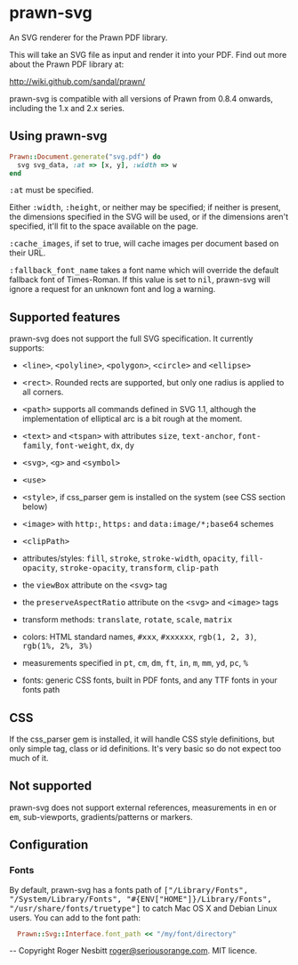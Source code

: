 # prawn-svg

An SVG renderer for the Prawn PDF library.

This will take an SVG file as input and render it into your PDF.  Find out more about the Prawn PDF library at:

  http://wiki.github.com/sandal/prawn/

prawn-svg is compatible with all versions of Prawn from 0.8.4 onwards, including the 1.x and 2.x series.

## Using prawn-svg

```ruby
Prawn::Document.generate("svg.pdf") do
  svg svg_data, :at => [x, y], :width => w
end
```

<tt>:at</tt> must be specified.

Either <tt>:width</tt>, <tt>:height</tt>, or neither may be specified; if neither is present,
the dimensions specified in the SVG will be used, or if the dimensions aren't specified, it'll
fit to the space available on the page.

<tt>:cache_images</tt>, if set to true, will cache images per document based on their URL.

<tt>:fallback_font_name</tt> takes a font name which will override the default fallback font of Times-Roman.
If this value is set to <tt>nil</tt>, prawn-svg will ignore a request for an unknown font and log a warning.

## Supported features

prawn-svg does not support the full SVG specification.  It currently supports:

 - <tt>&lt;line&gt;</tt>, <tt>&lt;polyline&gt;</tt>, <tt>&lt;polygon&gt;</tt>, <tt>&lt;circle&gt;</tt> and <tt>&lt;ellipse&gt;</tt>

 - <tt>&lt;rect&gt;</tt>.  Rounded rects are supported, but only one radius is applied to all corners.

 - <tt>&lt;path&gt;</tt> supports all commands defined in SVG 1.1, although the
   implementation of elliptical arc is a bit rough at the moment.

 - <tt>&lt;text&gt;</tt> and <tt>&lt;tspan&gt;</tt> with attributes
   <tt>size</tt>, <tt>text-anchor</tt>, <tt>font-family</tt>, <tt>font-weight</tt>, <tt>dx</tt>, <tt>dy</tt>

 - <tt>&lt;svg&gt;</tt>, <tt>&lt;g&gt;</tt> and <tt>&lt;symbol&gt;</tt>

 - <tt>&lt;use&gt;</tt>

 - <tt>&lt;style&gt;</tt>, if css_parser gem is installed on the system (see CSS section below)

 - <tt>&lt;image&gt;</tt> with <tt>http:</tt>, <tt>https:</tt> and <tt>data:image/*;base64</tt> schemes

 - <tt>&lt;clipPath&gt;</tt>

 - attributes/styles: <tt>fill</tt>, <tt>stroke</tt>, <tt>stroke-width</tt>, <tt>opacity</tt>, <tt>fill-opacity</tt>, <tt>stroke-opacity</tt>, <tt>transform</tt>, <tt>clip-path</tt>

 - the <tt>viewBox</tt> attribute on the <tt>&lt;svg&gt;</tt> tag

 - the <tt>preserveAspectRatio</tt> attribute on the <tt>&lt;svg&gt;</tt> and <tt>&lt;image&gt;</tt> tags

 - transform methods: <tt>translate</tt>, <tt>rotate</tt>, <tt>scale</tt>, <tt>matrix</tt>

 - colors: HTML standard names, <tt>#xxx</tt>, <tt>#xxxxxx</tt>, <tt>rgb(1, 2, 3)</tt>, <tt>rgb(1%, 2%, 3%)</tt>

 - measurements specified in <tt>pt</tt>, <tt>cm</tt>, <tt>dm</tt>, <tt>ft</tt>, <tt>in</tt>, <tt>m</tt>, <tt>mm</tt>, <tt>yd</tt>, <tt>pc</tt>, <tt>%</tt>

 - fonts: generic CSS fonts, built in PDF fonts, and any TTF fonts in your fonts path

## CSS

If the css_parser gem is installed, it will handle CSS style definitions, but only simple tag, class or id definitions.  It's very basic
so do not expect too much of it.

## Not supported

prawn-svg does not support external references, measurements in <tt>en</tt> or <tt>em</tt>, sub-viewports, gradients/patterns or markers.

## Configuration

### Fonts

By default, prawn-svg has a fonts path of <tt>["/Library/Fonts", "/System/Library/Fonts", "#{ENV["HOME"]}/Library/Fonts", "/usr/share/fonts/truetype"]</tt> to catch
Mac OS X and Debian Linux users.  You can add to the font path:

```ruby
  Prawn::Svg::Interface.font_path << "/my/font/directory"
```


--
Copyright Roger Nesbitt <roger@seriousorange.com>.  MIT licence.

